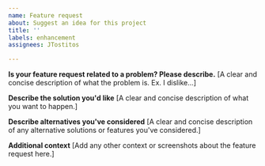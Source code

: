 ```yaml
---
name: Feature request
about: Suggest an idea for this project
title: ''
labels: enhancement
assignees: JTostitos

---
```


**Is your feature request related to a problem? Please describe.**
[A clear and concise description of what the problem is. Ex. I dislike...]

**Describe the solution you'd like**
[A clear and concise description of what you want to happen.]

**Describe alternatives you've considered**
[A clear and concise description of any alternative solutions or features you've considered.]

**Additional context**
[Add any other context or screenshots about the feature request here.]
